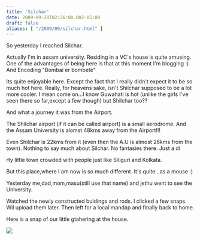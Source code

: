 ```yaml
---
title: 'Silchar'
date: 2009-09-28T02:26:00.002-05:00
draft: false
aliases: [ "/2009/09/silchar.html" ]
---
```


So yesterday I reached Silchar.  

Actually I'm in assam university. Residing in a VC's house is quite amusing. One of the advantages of being here is that at this moment I'm blogging :) And Encoding "Bombai er bombete"

  

Its quite enjoyable here. Except the fact that I really didn't expect it to be so much hot here. Really, for heavens sake, isn't Shilchar supposed to be a lot more cooler. I mean come on...I know Guwahati is hot (unlike the girls I've seen there so far,except a few though) but Shilchar too??

  

And what a journey it was from the Airport.

The Shilchar airport (if it can be called airport) is a small aerodrome. And the Assam University is alomst 48kms away from the Airport!!!

Even Shilchar is 22kms from it (even then the A.U is almost 26kms from the town). Nothing to say much about Silchar. No fantasies there. Just a di

rty little town crowded with people just like Siliguri and Kolkata.

  

But this place,where I am now is so much different. It's quite...as a mouse :)

  

Yesterday me,dad,mom,masu(still use that name) and jethu went to see the University.

Watched the newly constructed buldings and rods. I clicked a few snaps. Wil upload them later. Then left for a local mandap and finally back to home.

  

Here is a snap of our little gtahering at the house.

![](http://images.orkut.com/orkut/photos/OgAAAEVTFMTYwqF1eY43rH6I-pkUsAnLLEfy8PIAuaJis3Wl3pAzdkb-x-TjOQRN17TeAFCST3-1aYXrfwRdNVtvC4MAm1T1UAmba-RCQTM9G37QKwUcICMfDJMh.jpg)